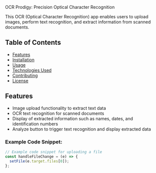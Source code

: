 OCR Prodigy: Precision Optical Character Recognition

This OCR (Optical Character Recognition) app enables users to upload images, perform text recognition, and extract information from scanned documents.

## Table of Contents

- [Features](#features)
- [Installation](#installation)
- [Usage](#usage)
- [Technologies Used](#technologies-used)
- [Contributing](#contributing)
- [License](#license)

## Features

- Image upload functionality to extract text data
- OCR text recognition for scanned documents
- Display of extracted information such as names, dates, and identification numbers
- Analyze button to trigger text recognition and display extracted data

### Example Code Snippet:

```javascript
// Example code snippet for uploading a file
const handleFileChange = (e) => {
  setFile(e.target.files[0]);
};